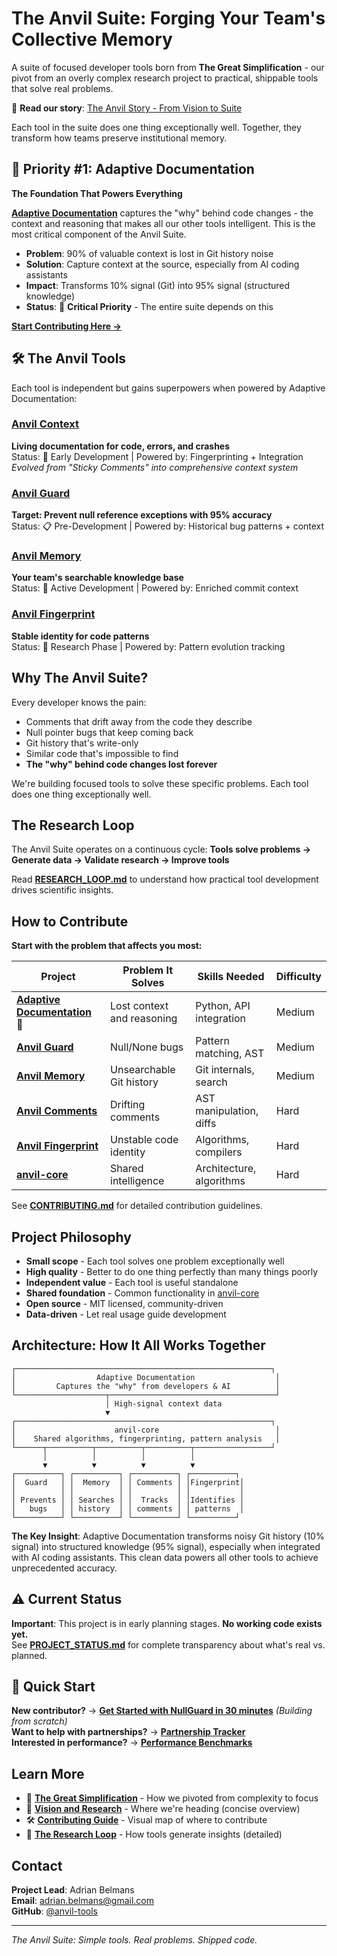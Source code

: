 # The Anvil Suite: Forging Your Team's Collective Memory

A suite of focused developer tools born from **The Great Simplification** - our pivot from an overly complex research project to practical, shippable tools that solve real problems.

📖 **Read our story**: [The Anvil Story - From Vision to Suite](./ANVIL_STORY.md) 

Each tool in the suite does one thing exceptionally well. Together, they transform how teams preserve institutional memory.

## 🎯 Priority #1: Adaptive Documentation
**The Foundation That Powers Everything**

[**Adaptive Documentation**](./projects/adaptive-documentation/) captures the "why" behind code changes - the context and reasoning that makes all our other tools intelligent. This is the most critical component of the Anvil Suite.

- **Problem**: 90% of valuable context is lost in Git history noise
- **Solution**: Capture context at the source, especially from AI coding assistants
- **Impact**: Transforms 10% signal (Git) into 95% signal (structured knowledge)
- **Status**: 🚨 **Critical Priority** - The entire suite depends on this

[**Start Contributing Here →**](./projects/adaptive-documentation/)

## 🛠️ The Anvil Tools

Each tool is independent but gains superpowers when powered by Adaptive Documentation:

### [Anvil Context](./projects/anvil-context/) 
**Living documentation for code, errors, and crashes**  
Status: 🚧 Early Development | Powered by: Fingerprinting + Integration
*Evolved from "Sticky Comments" into comprehensive context system*

### [Anvil Guard](./projects/null-guard/)
**Target: Prevent null reference exceptions with 95% accuracy**  
Status: 📋 Pre-Development | Powered by: Historical bug patterns + context

### [Anvil Memory](./projects/git-memory/)
**Your team's searchable knowledge base**  
Status: 🚧 Active Development | Powered by: Enriched commit context

### [Anvil Fingerprint](./projects/code-fingerprint/)
**Stable identity for code patterns**  
Status: 🔬 Research Phase | Powered by: Pattern evolution tracking

## Why The Anvil Suite?

Every developer knows the pain:
- Comments that drift away from the code they describe
- Null pointer bugs that keep coming back
- Git history that's write-only
- Similar code that's impossible to find
- **The "why" behind code changes lost forever**

We're building focused tools to solve these specific problems. Each tool does one thing exceptionally well.

## The Research Loop

The Anvil Suite operates on a continuous cycle: **Tools solve problems → Generate data → Validate research → Improve tools**

Read [**RESEARCH_LOOP.md**](./RESEARCH_LOOP.md) to understand how practical tool development drives scientific insights.

## How to Contribute

**Start with the problem that affects you most:**

| Project | Problem It Solves | Skills Needed | Difficulty |
|---------|------------------|---------------|------------|
| **[Adaptive Documentation](./projects/adaptive-documentation/)** 🎯 | Lost context and reasoning | Python, API integration | Medium |
| **[Anvil Guard](./projects/null-guard/)** | Null/None bugs | Pattern matching, AST | Medium |
| **[Anvil Memory](./projects/git-memory/)** | Unsearchable Git history | Git internals, search | Medium |
| **[Anvil Comments](./projects/sticky-comments/)** | Drifting comments | AST manipulation, diffs | Hard |
| **[Anvil Fingerprint](./projects/code-fingerprint/)** | Unstable code identity | Algorithms, compilers | Hard |
| **[anvil-core](./anvil-core/)** | Shared intelligence | Architecture, algorithms | Hard |

See [**CONTRIBUTING.md**](./CONTRIBUTING.md) for detailed contribution guidelines.

## Project Philosophy

- **Small scope** - Each tool solves one problem exceptionally well
- **High quality** - Better to do one thing perfectly than many things poorly
- **Independent value** - Each tool is useful standalone
- **Shared foundation** - Common functionality in [anvil-core](./anvil-core/)
- **Open source** - MIT licensed, community-driven
- **Data-driven** - Let real usage guide development

## Architecture: How It All Works Together

```
┌─────────────────────────────────────────────────────────┐
│                  Adaptive Documentation                  │
│         Captures the "why" from developers & AI          │
└────────────────────┬─────────────────────────────────────┘
                     │ High-signal context data
                     ▼
┌─────────────────────────────────────────────────────────┐
│                      anvil-core                          │
│    Shared algorithms, fingerprinting, pattern analysis   │
└──────┬──────────┬──────────┬──────────┬─────────────────┘
       │          │          │          │
       ▼          ▼          ▼          ▼
┌──────────┐ ┌──────────┐ ┌──────────┐ ┌──────────┐
│  Guard   │ │  Memory  │ │ Comments │ │Fingerprint│
│          │ │          │ │          │ │           │
│ Prevents │ │ Searches │ │  Tracks  │ │Identifies │
│   bugs   │ │ history  │ │ comments │ │ patterns  │
└──────────┘ └──────────┘ └──────────┘ └──────────┘
```

**The Key Insight**: Adaptive Documentation transforms noisy Git history (10% signal) into structured knowledge (95% signal), especially when integrated with AI coding assistants. This clean data powers all other tools to achieve unprecedented accuracy.

## ⚠️ Current Status

**Important**: This project is in early planning stages. **No working code exists yet.**  
See [**PROJECT_STATUS.md**](./PROJECT_STATUS.md) for complete transparency about what's real vs. planned.

## 🚀 Quick Start

**New contributor?** → [**Get Started with NullGuard in 30 minutes**](./GETTING_STARTED.md) *(Building from scratch)*  
**Want to help with partnerships?** → [**Partnership Tracker**](./PARTNERSHIP_TRACKER.md)  
**Interested in performance?** → [**Performance Benchmarks**](./anvil-core/PERFORMANCE_BENCHMARKS.md)

## Learn More

- 📖 [**The Great Simplification**](./THE_GREAT_SIMPLIFICATION.md) - How we pivoted from complexity to focus
- 🎯 [**Vision and Research**](./VISION.md) - Where we're heading (concise overview)
- 🛠️ [**Contributing Guide**](./CONTRIBUTING.md) - Visual map of where to contribute
- 🔄 [**The Research Loop**](./RESEARCH_LOOP.md) - How tools generate insights (detailed)

## Contact

**Project Lead**: Adrian Belmans  
**Email**: adrian.belmans@gmail.com  
**GitHub**: [@anvil-tools](https://github.com/anvil-tools)

---

*The Anvil Suite: Simple tools. Real problems. Shipped code.*

